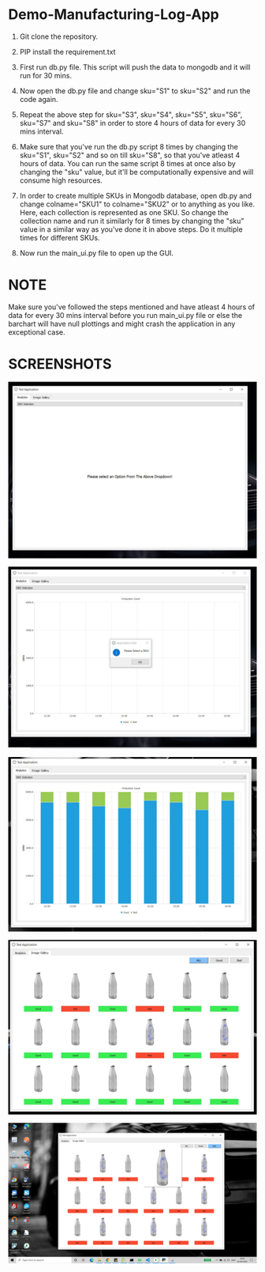 # Demo-Manufacturing-Log-App

1. Git clone the repository.
2. PIP install the requirement.txt
3. First run db.py file. This script will push the data to mongodb and it will run for 30 mins.
4. Now open the db.py file and change sku="S1" to sku="S2" and run the code again. 
5. Repeat the above step for sku="S3", sku="S4", sku="S5", sku="S6", sku="S7" and sku="S8" in order to store 4 hours of data for every 30 mins interval.
6. Make sure that you've run the db.py script 8 times by changing the sku="S1", sku="S2" and so on till sku="S8", so that you've atleast 4 hours of data. You can run the same script 8 times at once also by changing the "sku" value, but it'll be computationally expensive and will consume high resources. 
7. In order to create multiple SKUs in Mongodb database, open db.py and change colname="SKU1" to colname="SKU2" or to anything as you like. Here, each collection is represented as one SKU. So change the collection name and run it similarly for 8 times by changing the "sku" value in a similar way as you've done it in above steps. Do it multiple times for different SKUs. 

8. Now run the main_ui.py file to open up the GUI.

# NOTE #
Make sure you've followed the steps mentioned and have atleast 4 hours of data for every 30 mins interval before you run main_ui.py file or else the barchart will have null plottings and might crash the application in any exceptional case.

# SCREENSHOTS #

![alt text](https://github.com/Ayush-Ghosh/Demo-Manufacturing-Inspection-App/blob/master/screenshots/1.JPG)

![alt text](https://github.com/Ayush-Ghosh/Demo-Manufacturing-Inspection-App/blob/master/screenshots/3.JPG)

![alt text](https://github.com/Ayush-Ghosh/Demo-Manufacturing-Inspection-App/blob/master/screenshots/5.JPG)

![alt text](https://github.com/Ayush-Ghosh/Demo-Manufacturing-Inspection-App/blob/master/screenshots/8.JPG)

![alt text](https://github.com/Ayush-Ghosh/Demo-Manufacturing-Inspection-App/blob/master/screenshots/11.png)



